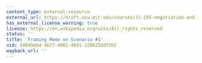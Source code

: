 ```yaml
---
content_type: external-resource
external_url: https://draft.ocw.mit.edu/courses/11-255-negotiation-and-dispute-resolution-in-the-public-sector-spring-2021/resources/mit11_255s21_frame1_pdf/
has_external_license_warning: true
license: https://en.wikipedia.org/wiki/All_rights_reserved
status: ''
title: 'Framing Memo on Scenario #1'
uid: 34049eb4-4b77-4001-9691-1290253df2b2
wayback_url: ''
---
```

